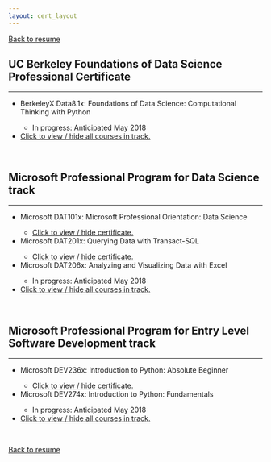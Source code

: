 ```yaml
---
layout: cert_layout
---
```


<script type="text/javascript">
    function toggle_visibility(Id) {
        var e = document.getElementById(Id);
        if(e.style.display == 'block')
            e.style.display = 'none';
        else
            e.style.display = 'block';
    }
</script>

[Back to resume](resume)

## UC Berkeley Foundations of Data Science Professional Certificate
* * * 
<ul>
    <li>BerkeleyX Data8.1x: Foundations of Data Science: Computational Thinking with Python</li>
        <ul><li>In progress: Anticipated May 2018</li></ul>
    <div id="DATA_ALL" style="display:none;">
        <li>BerkeleyX Data8.2x: Foundations of Data Science: Inferential Thinking by Resampling</li>
            <ul><li>Not started</li></ul>
        <li>BerkeleyX Data8.3x: Foundations of Data Science: Prediction and Machine Learning</li>
            <ul><li>Not started</li></ul>
    </div>
    <li><a href="javascript:void()" onclick="toggle_visibility('DATA_ALL');">Click to view / hide all courses in track.</a></li>
</ul>

<br>

## Microsoft Professional Program for Data Science track
* * *
<ul>
    <li>Microsoft DAT101x: Microsoft Professional Orientation: Data Science </li>
        <ul>
            <li><a href="javascript:void()" onclick="toggle_visibility('DAT101x');">Click to view / hide certificate.</a></li>
            <div id="DAT101x" style="display:none;">
                <li>Issued: June 24, 2017</li>
                <li>Certification Authority: Microsoft</li>
                <li>License: 55ba0b41093d4d89b2d13e1a89c0de49</li>
                <object data="/PDFs/Certs/DAT101x.pdf" type="application/pdf" width="700px" height="490px">
                    <embed src="/PDFs/Certs/DAT101x.pdf">This browser does not support PDFs. Please download the PDF to view it: <a href="/PDFs/Certs/DAT101x.pdf">Download PDF</a>.</p>
                    </embed>
                </object>
            </div>
        </ul>
    <li>Microsoft DAT201x: Querying Data with Transact-SQL</li>
        <ul>
            <li><a href="javascript:void()" onclick="toggle_visibility('DAT201x');">Click to view / hide certificate.</a></li>
            <div id="DAT201x" style="display:none;">
                <li>Issued: December 19, 2017</li>
                <li>Certification Authority: Microsoft</li>
                <li>License: fb361bd279644326a379948d73b1047a</li>
                <object data="/PDFs/Certs/DAT201x.pdf" type="application/pdf" width="700px" height="490px">
                    <embed src="/PDFs/Certs/DAT201x.pdf">This browser does not support PDFs. Please download the PDF to view it: <a href="/PDFs/Certs/DAT201x.pdf">Download PDF</a>.</p>
                    </embed>
                </object>
            </div>
        </ul>
    <li>Microsoft DAT206x: Analyzing and Visualizing Data with Excel</li>
        <ul><li>In progress: Anticipated May 2018</li></ul>
    <div id="DAT_ALL" style="display:none;">
        <li>Microsoft DAT222x: Essential Statistics for Data Analysis using Excel</li>
            <ul><li>Not started</li></ul>
        <li>Microsoft DAT208x: Introduction to Python for Data Science</li>
            <ul><li>Not started</li></ul>
        <li>Microsoft DAT203.1x: Data Science Essentials</li>
            <ul><li>Not started</li></ul>
        <li>Microsoft DAT203.2x: Principles of Machine Learning</li>
            <ul><li>Not started</li></ul>
        <li>Microsoft DAT210x: Programming with Python for Data Science</li>
            <ul><li>Not started</li></ul>
        <li>Microsoft DAT203.3x: Applied Machine Learning</li>
            <ul><li>Not started</li></ul>
        <li>Microsoft Professional Capstone : Data Science</li>
    </div>
    <li><a href="javascript:void()" onclick="toggle_visibility('DAT_ALL');">Click to view / hide all courses in track.</a></li>
</ul>

<br>

## Microsoft Professional Program for Entry Level Software Development track
* * *
<ul>
    <li>Microsoft DEV236x: Introduction to Python: Absolute Beginner</li>
        <ul>
            <li><a href="javascript:void()" onclick="toggle_visibility('DEV236x');">Click to view / hide certificate.</a></li>
            <div id="DEV236x" style="display:none;">
                <li>Issued: June 24, 2017</li>
                <li>Certification Authority: Microsoft</li>
                <li>License: 4d1794b378734bb18dfab3c16ba26391</li>
                <object data="/PDFs/Certs/DEV236x.pdf" type="application/pdf" width="700px" height="490px">
                    <embed src="/PDFs/Certs/DEV236x.pdf">This browser does not support PDFs. Please download the PDF to view it: <a href="/PDFs/Certs/DEV236x.pdf">Download PDF</a>.</p>
                    </embed>
                </object>
            </div>
        </ul>
    <li>Microsoft DEV274x: Introduction to Python: Fundamentals</li>
        <ul><li>In progress: Anticipated May 2018</li></ul>
    <div id="DEV_ALL" style="display:none;">
        <li>Microsoft DEV262x: Logic and Computational Thinking</li>
            <ul><li>Not started</li></ul>
        <li>Microsoft DEV284x: Designing a Technical Solution</li>
            <ul><li>Not started</li></ul>
        <li>Microsoft DEV279x: Building Interactive Prototypes using JavaScript</li>
            <ul><li>Not started</li></ul>
        <li>Microsoft DEV280x: Building Functional Prototypes using Node.js</li>
            <ul><li>Not started</li></ul>
        <li>Microsoft DEV276x: Learn to Program in Java</li>
            <ul><li>Not started</li></ul>
        <li>Microsoft DEV277x: Object Oriented Programming in Java</li>
            <ul><li>Not started</li></ul>
        <li>Microsoft DEV285x: Algorithms and Data Structures</li>
            <ul><li>Not started</li></ul>
        <li>Microsoft DEV275x: Writing Professional Code</li>
            <ul><li>Not started</li></ul>
        <li>Microsoft DEV241x: Introduction to Design Thinking</li>
            <ul><li>Not started</li></ul>
        <li>Microsoft DIS50.1x: Introduction to Developing International Software</li>
            <ul><li>Not started</li></ul>
        <li>Microsoft Professional Capstone : Entry Level Software Development</li>
    </div>
    <li><a href="javascript:void()" onclick="toggle_visibility('DEV_ALL');">Click to view / hide all courses in track.</a></li>
</ul>

<!--
<br>


## Lynda

### Basic Installation and Configuration of Windows Server 2012

* Issued: March 2017
* Certification Authority: Lynda.com
* License: 8B0045C585954287907D1F29F1101D0A
* <a href="#" onclick="toggle_visibility('WinSer12');">Click here to view certificate.</a>

<div id="WinSer12" style="display:none;">
    <object data="/PDFs/Certs/WindowsServer2012_InstallationandConfiguration.pdf" type="application/pdf" width="700px" height="515px">
        <embed src="/PDFs/Certs/WindowsServer2012_InstallationandConfiguration.pdf">This browser does not support PDFs. Please download the PDF to view it: <a href="/PDFs/Certs/WindowsServer2012_InstallationandConfiguration.pdf">Download PDF</a>.</p>
        </embed>
    </object>
</div>

### Become a Programer Learning Path

#### Programming Foundations: Fundamentals

* Issued: May 2016
* Certification Authority: Lynda.com
* License: E212D5652F22409F8EF629176FD14763
* <a href="#" onclick="toggle_visibility('Fundamentals');">Click here to view certificate.</a>

<div id="Fundamentals" style="display:none;">
    <object data="/PDFs/Certs/ProgrammingFoundations_Fundamentals.pdf" type="application/pdf" width="700px" height="515px">
        <embed src="/PDFs/Certs/ProgrammingFoundations_Fundamentals.pdf">This browser does not support PDFs. Please download the PDF to view it: <a href="/PDFs/Certs/ProgrammingFoundations_Fundamentals.pdf">Download PDF</a>.</p>
        </embed>
    </object>
</div>

#### Programming Foundations: Object-Oriented Design

* Issued: August 2016
* Certification Authority: Lynda.com
* License: 129994C090EB4D61B2E6A678D78BE618
* <a href="#" onclick="toggle_visibility('OOD');">Click here to view certificate.</a>

<div id="OOD" style="display:none;">
    <object data="/PDFs/Certs/ProgrammingFoundations_Object-OrientedDesign.pdf" type="application/pdf" width="700px" height="515px">
        <embed src="/PDFs/Certs/ProgrammingFoundations_Object-OrientedDesign.pdf">This browser does not support PDFs. Please download the PDF to view it: <a href="/PDFs/Certs/ProgrammingFoundations_Object-OrientedDesign.pdf">Download PDF</a>.</p>
        </embed>
    </object>
</div>

#### Programming Foundations: Real-World Examples

* Issued: August 2016
* Certification Authority: Lynda.com
* License: EE67AD316AEB4A89923B25DE7C2865DA
* <a href="#" onclick="toggle_visibility('RealWorld');">Click here to view certificate.</a>

<div id="RealWorld" style="display:none;">
    <object data="/PDFs/Certs/ProgrammingFoundations_Real-WorldExamples.pdf" type="application/pdf" width="700px" height="515px">
        <embed src="/PDFs/Certs/ProgrammingFoundations_Real-WorldExamples.pdf">This browser does not support PDFs. Please download the PDF to view it: <a href="/PDFs/Certs/ProgrammingFoundations_Real-WorldExamples.pdf">Download PDF</a>.</p>
        </embed>
    </object>
</div>

#### Learning Git and GitHub

* Issued: August 2016
* Certification Authority: Lynda.com
* License: D21A06D899134C4F950D5A94BB6D0D13
* <a href="#" onclick="toggle_visibility('Git');">Click here to view certificate.</a>

<div id="Git" style="display:none;">
    <object data="/PDFs/Certs/LearningGitandGitHub.pdf" type="application/pdf" width="700px" height="515px">
        <embed src="/PDFs/Certs/LearningGitandGitHub.pdf">This browser does not support PDFs. Please download the PDF to view it: <a href="/PDFs/Certs/LearningGitandGitHub.pdf">Download PDF</a>.</p>
        </embed>
    </object>
</div>

#### Programming Foundations: Software Quality Assurance 

* Issued: September 2016
* Certification Authority: Lynda.com
* License: 7F500FADF79F45CA8F4B5E678486C7B5
* <a href="#" onclick="toggle_visibility('SQA');">Click here to view certificate.</a>

<div id="SQA" style="display:none;">
    <object data="/PDFs/Certs/ProgrammingFoundations_SoftwareQualityAssurance.pdf" type="application/pdf" width="700px" height="515px">
        <embed src="/PDFs/Certs/ProgrammingFoundations_SoftwareQualityAssurance.pdf">This browser does not support PDFs. Please download the PDF to view it: <a href="/PDFs/Certs/ProgrammingFoundations_SoftwareQualityAssurance.pdf">Download PDF</a>.</p>
        </embed>
    </object>
</div>
-->
<br>

[Back to resume](resume)
